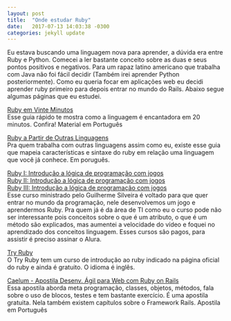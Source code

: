 ```yaml
---
layout: post
title:  "Onde estudar Ruby"
date:   2017-07-13 14:03:38 -0300
categories: jekyll update
---
```


Eu estava buscando uma linguagem nova para aprender, a dúvida era entre Ruby e Python. Comecei a ler bastante conceito sobre as duas e seus pontos positivos e negativos. Para um rapaz latino americano que trabalha com Java não foi fácil decidir (Também irei aprender Python posteriormente).
Como eu queria focar em aplicações web eu decidi aprender ruby primeiro para depois entrar no mundo do Rails.
Abaixo segue algumas páginas que eu estudei.


[Ruby em Vinte Minutos](https://www.ruby-lang.org/pt/documentation/quickstart/) <br/>
Esse guia rápido te mostra como a linguagem é encantadora em 20 minutos. Confira! Material em Português

[Ruby a Partir de Outras Linguagens](https://www.ruby-lang.org/pt/documentation/ruby-from-other-languages/) <br/>
Pra quem trabalha com outras linguagens assim como eu, existe esse guia que mapeia características e sintaxe do ruby em relação uma linguagem que você já conhece. Em poruguês.

[Ruby I: Introdução a lógica de programação com jogos](https://www.alura.com.br/curso-online-introducao-a-programacao-com-ruby-e-jogos-1) <br/>
[Ruby II: Introdução a lógica de programação com jogos](https://www.alura.com.br/curso-online-introducao-a-programacao-com-ruby-e-jogos-2) <br/>
[Ruby III: Introdução a lógica de programação com jogos](https://www.alura.com.br/curso-online-introducao-a-programacao-com-ruby-e-jogos-3) <br/>
Esse curso ministrado pelo Guilherme Silveira é voltado para que quer entrar no mundo da programação, nele desenvolvemos um jogo e aprendermos Ruby. Pra quem já é da área de TI como eu o curso pode não ser interessante pois conceitos sobre o que é um atributo, o que é um método são explicados, mas aumentei a velocidade do vídeo e foquei no aprendizado dos conceitos linguagem. Esses cursos são pagos, para assistir é preciso assinar o Alura.


[Try Ruby](http://tryruby.org) <br/>
O Try Ruby tem um curso de introdução ao ruby indicado na página oficial do ruby e ainda é gratuito. O idioma é inglês. 

[Caelum - Apostila Desenv. Ágil para Web com Ruby on Rails](https://www.caelum.com.br/apostila-ruby-on-rails/) <br/>
Essa apostila aborda meta programação, classes, objetos, métodos, fala sobre o uso de blocos, testes e tem bastante exercício. É uma apostila gratuita. Nela também existem capítulos sobre o Framework Rails. Apostila em Português







